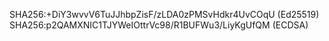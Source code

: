 

<!---
alee595  repository because its appears on your GitHub
 the Preview to take a look at your changes.
--->
SHA256:+DiY3wvvV6TuJJhbpZisF/zLDA0zPMSvHdkr4UvCOqU (Ed25519)
SHA256:p2QAMXNIC1TJYWeIOttrVc98/R1BUFWu3/LiyKgUfQM (ECDSA)

